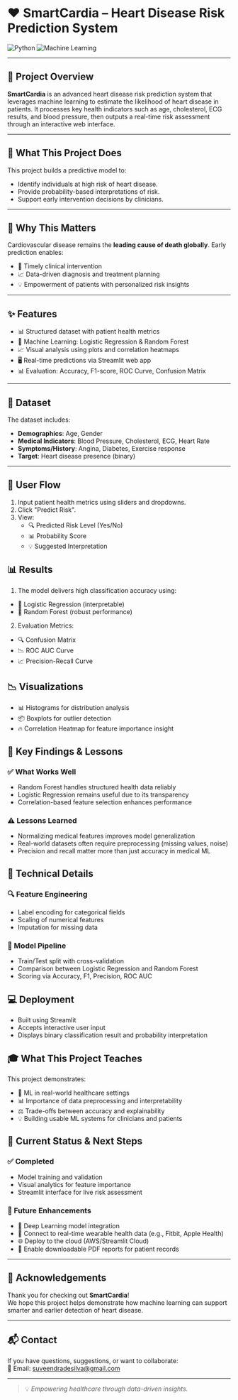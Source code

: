# ❤️ SmartCardia – Heart Disease Risk Prediction System

![Python](https://img.shields.io/badge/Python-3.8%2B-blue)
![Machine Learning](https://img.shields.io/badge/Machine%20Learning-Enabled-green)

---

## 📌 Project Overview
**SmartCardia** is an advanced heart disease risk prediction system that leverages machine learning to estimate the likelihood of heart disease in patients. It processes key health indicators such as age, cholesterol, ECG results, and blood pressure, then outputs a real-time risk assessment through an interactive web interface.

---

## 🎯 What This Project Does
This project builds a predictive model to:
- Identify individuals at high risk of heart disease.
- Provide probability-based interpretations of risk.
- Support early intervention decisions by clinicians.

---

## 🤔 Why This Matters
Cardiovascular disease remains the **leading cause of death globally**. Early prediction enables:
- 🏥 Timely clinical intervention
- 📈 Data-driven diagnosis and treatment planning
- 💡 Empowerment of patients with personalized risk insights

---

## ✨ Features
- 📊 Structured dataset with patient health metrics
- 🧠 Machine Learning: Logistic Regression & Random Forest
- 📈 Visual analysis using plots and correlation heatmaps
- 🖥️ Real-time predictions via Streamlit web app
- 📊 Evaluation: Accuracy, F1-score, ROC Curve, Confusion Matrix

---

## 📂 Dataset
The dataset includes:
- **Demographics**: Age, Gender
- **Medical Indicators**: Blood Pressure, Cholesterol, ECG, Heart Rate
- **Symptoms/History**: Angina, Diabetes, Exercise response
- **Target**: Heart disease presence (binary)

---

## 🧭 User Flow
1. Input patient health metrics using sliders and dropdowns.
2. Click "Predict Risk".
3. View:
   - 🔍 Predicted Risk Level (Yes/No)
   - 📊 Probability Score
   - 💡 Suggested Interpretation


## 📊 Results
1. The model delivers high classification accuracy using:
  - 🔁 Logistic Regression (interpretable)
  - 🌳 Random Forest (robust performance)

2.  Evaluation Metrics:
  - 🔍 Confusion Matrix
  - 📉 ROC AUC Curve
  - 📈 Precision-Recall Curve


## 📉 Visualizations
  - 📊 Histograms for distribution analysis
  - 📦 Boxplots for outlier detection
  - 🔥 Correlation Heatmap for feature importance insight


## 🧪 Key Findings & Lessons
### ✅ What Works Well
  - Random Forest handles structured health data reliably
  - Logistic Regression remains useful due to its transparency
  - Correlation-based feature selection enhances performance

### ⚠️ Lessons Learned
  - Normalizing medical features improves model generalization
  - Real-world datasets often require preprocessing (missing values, noise)
  - Precision and recall matter more than just accuracy in medical ML


## 🔧 Technical Details
### 🔍 Feature Engineering
  - Label encoding for categorical fields
  - Scaling of numerical features
  - Imputation for missing data

### 🧪 Model Pipeline
  - Train/Test split with cross-validation
  - Comparison between Logistic Regression and Random Forest
  - Scoring via Accuracy, F1, Precision, ROC AUC


## 💻 Deployment
  - Built using Streamlit
  - Accepts interactive user input
  - Displays binary classification result and probability interpretation


## 🎓 What This Project Teaches
This project demonstrates:
  - 🧠 ML in real-world healthcare settings
  - 📊 Importance of data preprocessing and interpretability
  - ⚖️ Trade-offs between accuracy and explainability
  - 💡 Building usable ML systems for clinicians and patients


## 🚧 Current Status & Next Steps
###  ✅ Completed
   - Model training and validation
   - Visual analytics for feature importance
   - Streamlit interface for live risk assessment

### 🎯 Future Enhancements
   - 🧠 Deep Learning model integration
   - 📡 Connect to real-time wearable health data (e.g., Fitbit, Apple Health)
   - 🌐 Deploy to the cloud (AWS/Streamlit Cloud)
   - 🧾 Enable downloadable PDF reports for patient records

---


## 🙏 Acknowledgements

Thank you for checking out **SmartCardia**!  
We hope this project helps demonstrate how machine learning can support smarter and earlier detection of heart disease.

---

## 📬 Contact

If you have questions, suggestions, or want to collaborate:  
📧 Email: suveendradesilva@gmail.com

---

> 💡 *Empowering healthcare through data-driven insights.*







    

